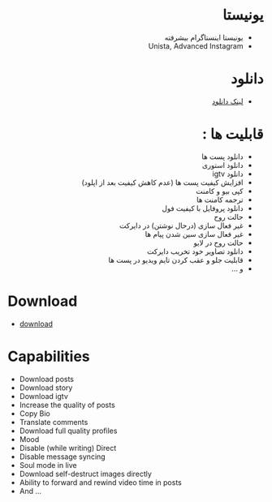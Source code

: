 <div dir="rtl">

# یونیستا

- یونیستا اینستاگرام بیشرفته
- Unista, Advanced Instagram
 
# دانلود

-  [لینک دانلود]

# قابلیت ها : 
 
- دانلود پست ها
- دانلود استوری 
- دانلود igtv 
- افزایش کیفیت پست ها (عدم کاهش کیفیت بعد از اپلود)
- کپی بیو و کامنت 
- ترجمه کامنت ها 
- دانلود پروفایل با کیفیت فول 
- حالت روح 
- غیر فعال سازی (درحال نوشتن) در دایرکت 
- غیر فعال سازی سین شدن پیام ها 
- حالت روح در لایو 
- دانلود تصاویر خود تخریب دایرکت 
- قابلیت جلو و عقب کردن تایم ویدیو در پست ها
- و ...
</div>

# Download

- [download]

# Capabilities
- Download posts
- Download story
- Download igtv
- Increase the quality of posts
- Copy Bio
- Translate comments
- Download full quality profiles
- Mood
- Disable (while writing) Direct
- Disable message syncing
- Soul mode in live
- Download self-destruct images directly
- Ability to forward and rewind video time in posts
- And ...



[لینک دانلود]: https://drfsh.github.io
[download]: https://drfsh.github.io
